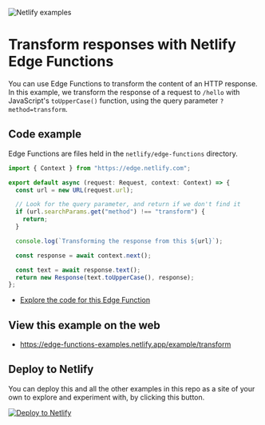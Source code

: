 ![Netlify examples](https://user-images.githubusercontent.com/5865/159468750-df1c2783-39b2-40da-9c0f-971f72a7ea3f.png)

# Transform responses with Netlify Edge Functions

You can use Edge Functions to transform the content of an HTTP response. In this example, we transform the response of a
request to `/hello` with JavaScript's <code>toUpperCase()</code> function, using the query parameter
`?method=transform`.

## Code example

Edge Functions are files held in the `netlify/edge-functions` directory.

```ts
import { Context } from "https://edge.netlify.com";

export default async (request: Request, context: Context) => {
  const url = new URL(request.url);

  // Look for the query parameter, and return if we don't find it
  if (url.searchParams.get("method") !== "transform") {
    return;
  }

  console.log(`Transforming the response from this ${url}`);

  const response = await context.next();

  const text = await response.text();
  return new Response(text.toUpperCase(), response);
};
```

- [Explore the code for this Edge Function](../../netlify/edge-functions/transform.ts)

## View this example on the web

- https://edge-functions-examples.netlify.app/example/transform

## Deploy to Netlify

You can deploy this and all the other examples in this repo as a site of your own to explore and experiment with, by
clicking this button.

[![Deploy to Netlify](https://www.netlify.com/img/deploy/button.svg)](https://app.netlify.com/start/deploy?repository=https://github.com/netlify/edge-functions-examples&utm_campaign=devex&utm_source=edge-functions-examples&utm_medium=web&utm_content=Deploy%20Edge%20Functions%20Examples%20to%20Netlify)
